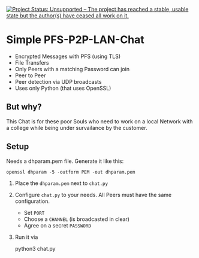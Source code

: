 [![Project Status: Unsupported – The project has reached a stable, usable state but the author(s) have ceased all work on it.](https://www.repostatus.org/badges/latest/unsupported.svg)](https://www.repostatus.org/#unsupported)

# Simple PFS-P2P-LAN-Chat

- Encrypted Messages with PFS (using TLS)
- File Transfers
- Only Peers with a matching Password can join
- Peer to Peer
- Peer detection via UDP broadcasts
- Uses only Python (that uses OpenSSL)

## But why?

This Chat is for these poor Souls who need to
work on a local Network with a college
while being under survailance by the customer.

## Setup

Needs a dhparam.pem file. Generate it like this:

    openssl dhparam -5 -outform PEM -out dhparam.pem

1. Place the `dhparam.pem` next to `chat.py`
2. Configure `chat.py` to your needs. All Peers must have the same configuration.
   - Set `PORT`
   - Choose a `CHANNEL` (is broadcasted in clear)
   - Agree on a secret `PASSWORD`
3. Run it via 

    python3 chat.py
